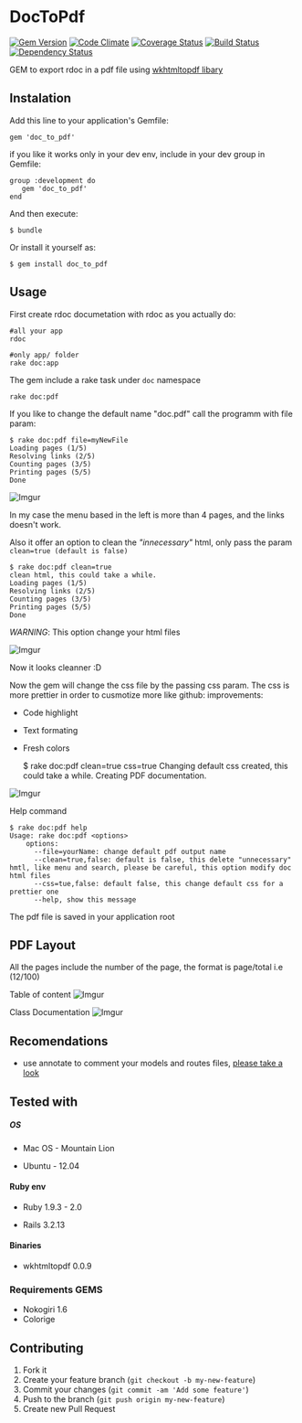# DocToPdf
[![Gem Version](https://badge.fury.io/rb/doc_to_pdf.png)](http://badge.fury.io/rb/doc_to_pdf)
[![Code Climate](https://codeclimate.com/github/rderoldan1/doc_to_pdf.png)](https://codeclimate.com/github/rderoldan1/doc_to_pdf)
[![Coverage Status](https://coveralls.io/repos/rderoldan1/doc_to_pdf/badge.png)](https://coveralls.io/r/rderoldan1/doc_to_pdf)
[![Build Status](https://travis-ci.org/rderoldan1/doc_to_pdf.png?branch=master)](https://travis-ci.org/rderoldan1/doc_to_pdf)
[![Dependency Status](https://gemnasium.com/rderoldan1/doc_to_pdf.png)](https://gemnasium.com/rderoldan1/doc_to_pdf)

GEM to export rdoc in a pdf file using [wkhtmltopdf libary](http://code.google.com/p/wkhtmltopdf/)

## Instalation

Add this line to your application's Gemfile:

    gem 'doc_to_pdf'

if you like it works only in your dev env, include in your dev group in Gemfile:

    group :development do
       gem 'doc_to_pdf'
    end

And then execute:

    $ bundle

Or install it yourself as:

    $ gem install doc_to_pdf

## Usage

First create rdoc documetation with rdoc as you actually do:

    #all your app
    rdoc

    #only app/ folder
    rake doc:app

The gem include a rake task under `doc` namespace

    rake doc:pdf

If you like to change the default name "doc.pdf" call the programm with file param:

    $ rake doc:pdf file=myNewFile
    Loading pages (1/5)
    Resolving links (2/5)
    Counting pages (3/5)
    Printing pages (5/5)
    Done

![Imgur](http://i.imgur.com/w8agvbY.png)

In my case the menu based in the left is more than 4 pages, and the links doesn't work.


Also it offer an option to clean the _"innecessary"_ html, only pass the param `clean=true (default is false)`

    $ rake doc:pdf clean=true
    clean html, this could take a while.
    Loading pages (1/5)
    Resolving links (2/5)
    Counting pages (3/5)
    Printing pages (5/5)
    Done
    
_WARNING_: This option change your html files    
    

![Imgur](http://i.imgur.com/SOq9nm7.png)

Now it looks cleanner :D

Now the gem will change the css file by the passing css param.
The css is more prettier in order to cusmotize more like github:
 improvements:
 - Code highlight
 - Text formating
 - Fresh colors

    $ rake doc:pdf clean=true css=true
    Changing default css created, this could take a while.
    Creating PDF documentation.

![Imgur](http://i.imgur.com/bQGrVCa.png)

Help command

    $ rake doc:pdf help
    Usage: rake doc:pdf <options>
        options:
          --file=yourName: change default pdf output name
          --clean=true,false: default is false, this delete "unnecessary" hmtl, like menu and search, please be careful, this option modify doc html files
          --css=tue,false: default false, this change default css for a prettier one
          --help, show this message


The pdf file is saved in your application root


## PDF Layout

All the pages include the number of the page, the format is page/total i.e  (12/100)

Table of content
![Imgur](http://i.imgur.com/riQ0xqZ.png)

Class Documentation
![Imgur](http://i.imgur.com/dwU3TBD.png)

## Recomendations

* use annotate to comment your models and routes files, [please take a look](https://github.com/ctran/annotate_models)

## Tested with


##### OS
* Mac OS - Mountain Lion

* Ubuntu - 12.04

#### Ruby env
* Ruby 1.9.3 - 2.0

* Rails 3.2.13

#### Binaries
* wkhtmltopdf 0.0.9

### Requirements GEMS
* Nokogiri 1.6
* Colorige


## Contributing

1. Fork it
2. Create your feature branch (`git checkout -b my-new-feature`)
3. Commit your changes (`git commit -am 'Add some feature'`)
4. Push to the branch (`git push origin my-new-feature`)
5. Create new Pull Request
